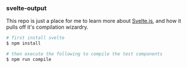### svelte-output

This repo is just a place for me to learn more about [Svelte.js](https://github.com/sveltejs/svelte), and how it pulls off it's compilation wizardry.

```bash
# first install svelte
$ npm install

# then execute the following to compile the test components
$ npm run compile
```